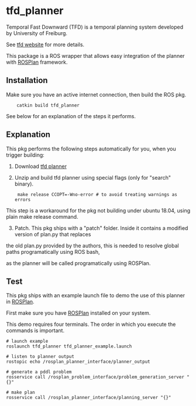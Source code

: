 # tfd_planner

Temporal Fast Downward (TFD) is a temporal planning system developed by University of Freiburg.

See [tfd website](http://gki.informatik.uni-freiburg.de/tools/tfd/) for more details.

This package is a ROS wrapper that allows easy integration of the planner with [ROSPlan](https://github.com/KCL-Planning/ROSPlan) framework.

## Installation

Make sure you have an active internet connection, then build the ROS pkg.

        catkin build tfd_planner

See below for an explanation of the steps it performs.

## Explanation

This pkg performs the following steps automatically for you, when you trigger building:

1. Download [tfd planner](http://gki.informatik.uni-freiburg.de/tools/tfd/)

2. Unzip and build tfd planner using special flags (only for "search" binary).

        make release CCOPT=-Wno-error # to avoid treating warnings as errors

This step is a workaround for the pkg not building under ubuntu 18.04, using plain make release command.

3. Patch. This pkg ships with a "patch" folder. Inside it contains a modified version of plan.py that replaces

the old plan.py provided by the authors, this is needed to resolve global paths programatically using ROS bash,

as the planner will be called programatically using ROSPlan.

## Test

This pkg ships with an example launch file to demo the use of this planner in [ROSPlan](https://github.com/KCL-Planning/ROSPlan).

First make sure you have [ROSPlan](https://github.com/KCL-Planning/ROSPlan) installed on your system.

This demo requires four terminals. The order in which you execute the commands is important.

    # launch example
    roslaunch tfd_planner tfd_planner_example.launch

    # listen to planner output
    rostopic echo /rosplan_planner_interface/planner_output

    # generate a pddl problem
    rosservice call /rosplan_problem_interface/problem_generation_server "{}"

    # make plan
    rosservice call /rosplan_planner_interface/planning_server "{}"
